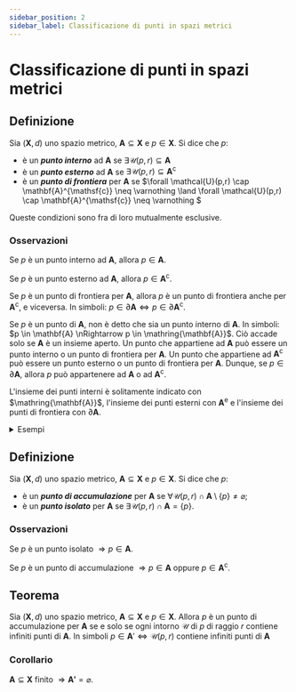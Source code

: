 ```yaml
---
sidebar_position: 2
sidebar_label: Classificazione di punti in spazi metrici
---
```


# Classificazione di punti in spazi metrici

## Definizione

Sia $(\mathbf{X},d)$ uno spazio metrico, $\mathbf{A} \subseteq \mathbf{X}$ e $p \in \mathbf{X}$. Si dice che $p$:
- è un ***punto interno*** ad $\mathbf{A}$ se $\exists \mathcal{U}(p,r) \subseteq \mathbf{A}$
- è un ***punto esterno*** ad $\mathbf{A}$ se $\exists \mathcal{U}(p,r) \subseteq \mathbf{A}^{\mathsf{c}}$
- è un ***punto di frontiera*** per $\mathbf{A}$ se $\forall \mathcal{U}(p,r) \cap \mathbf{A}^{\mathsf{c}} \neq \varnothing  \land \forall \mathcal{U}(p,r) \cap \mathbf{A}^{\mathsf{c}} \neq \varnothing $

Queste condizioni sono fra di loro mutualmente esclusive.

### Osservazioni

Se $p$ è un punto interno ad $\mathbf{A}$, allora $p \in \mathbf{A}$.

Se $p$ è un punto esterno ad $\mathbf{A}$, allora $p \in \mathbf{A}^{\mathsf{c}}$.

Se $p$ è un punto di frontiera per $\mathbf{A}$, allora $p$ è un punto di frontiera anche per $\mathbf{A}^{\mathsf{c}}$, e viceversa. In simboli: $p \in \partial \mathbf{A} \Leftrightarrow p \in \partial \mathbf{A}^{\mathsf{c}}$.

Se $p$ è un punto di $\mathbf{A}$, non è detto che sia un punto interno di $\mathbf{A}$. In simboli: $p \in \mathbf{A} \nRightarrow p \in \mathring{\mathbf{A}}$. Ciò accade solo se $\mathbf{A}$ è un insieme aperto.
Un punto che appartiene ad $\mathbf{A}$ può essere un punto interno o un punto di frontiera per $\mathbf{A}$.
Un punto che appartiene ad $\mathbf{A}^{\mathsf{c}}$ può essere un punto esterno o un punto di frontiera per $\mathbf{A}$.
Dunque, se $p \in \partial \mathbf{A}$, allora $p$ può appartenere ad $\mathbf{A}$ o ad $\mathbf{A}^{\mathsf{c}}$.

L'insieme dei punti interni è solitamente indicato con $\mathring{\mathbf{A}}$, l'insieme dei punti esterni con $\mathbf{A}^{\mathsf{e}}$ e l'insieme dei punti di frontiera con $\partial \mathbf{A}$.

<details>
<summary>Esempi</summary>
<p>
#### Primo esempio
Sia $(\mathbf{X},d)$ e sia $p \in X \Rightarrow p$ è un punto interno ad $\mathbf{X}$. Dunque $\mathring{\mathbf{X}} = \mathbf{X}$, $\mathbf{X}^{\mathsf{e}} = \varnothing$.

#### Secondo esempio
Sia $(\mathbf{X},d)$, $\mathbf{X}=\mathbb{R}^{2}$ e $d = \left\lVert \cdot \right\rVert $.
Sia $\mathbf{A} = \left\{ (x,y) \in \mathbf{X} \mid x^{2} + y^{2} < 1 \right\}$. Allora:
- $\mathring{\mathbf{A}} = \mathbf{A}$
- $\partial \mathbf{A} = \partial \mathbf{A}^{\mathsf{c}} = \left\{ (x,y) \in \mathbf{X} \mid x^{2} + y^{2} = 1 \right\}$
- $\mathbf{A}^{\mathsf{e}} = \left\{ (x,y) \in \mathbf{X} \mid x^{2} + y^{2} > 1 \right\}$

#### Terzo esempio
Sia $(\mathbf{X},d)$ spazio metrico, $p \in X$, $s>0$ e $\mathcal{U}(p,s)$
Dobbiamo dimostrare che $\forall x \in \mathcal{U}(p,s) \Rightarrow \exists \mathcal{U}(p,r)\subseteq \mathcal{U}(p,s)$.

Fissiamo $x \in \mathcal{U}(p,s)$ e poniamo $r \lt s - d(p,x)$. Si ha $\mathcal{U}(x,r)=\{ y| d(x,y)\lt r \lt s-d(x,p) \}$.

Devo dimostrare che $\forall y \in \mathcal{U}(x,r)\Rightarrow y \in \mathcal{U}(p,s), d(y,p) \lt s$.
$d(y,p) \leq d(y,x) + d(x,p) \lt r + d(x,p) \lt s - d(x,p) + d(x,p) = s$.
</p>
</details>

## Definizione
Sia $(\mathbf{X},d)$ uno spazio metrico, $\mathbf{A} \subseteq \mathbf{X}$ e $p \in \mathbf{X}$. Si dice che $p$:
- è un ***punto di accumulazione*** per $\mathbf{A}$ se $\forall \mathcal{U}(p,r) \cap \mathbf{A} \setminus \{p\} \neq \varnothing$;
- è un ***punto isolato*** per $\mathbf{A}$ se $\exists \mathcal{U}(p,r) \cap \mathbf{A} = \{p\}$.

### Osservazioni
Se $p$ è un punto isolato $\Rightarrow p \in \mathbf{A}$.

Se $p$ è un punto di accumulazione $\Rightarrow p \in \mathbf{A}$ oppure $p \in \mathbf{A}^{\mathsf{c}}$.

## Teorema
Sia $(\mathbf{X},d)$ uno spazio metrico, $\mathbf{A} \subseteq \mathbf{X}$ e $p \in \mathbf{X}$.
Allora $p$ è un punto di accumulazione per $\mathbf{A}$ se e solo se ogni intorno $\mathcal{U}$ di $p$ di raggio $r$ contiene infiniti punti di $\mathbf{A}$.
In simboli $p \in \mathbf{A}' \Leftrightarrow \mathcal{U}(p,r)$ contiene infiniti punti di $\mathbf{A}$

### Corollario
$\mathbf{A} \subseteq \mathbf{X}$ finito $\Rightarrow \mathbf{A'}=\varnothing$.